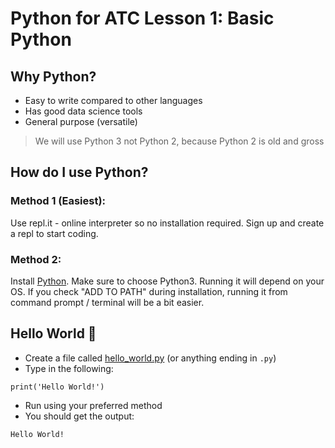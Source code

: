 # Python for ATC Lesson 1: Basic Python

## Why Python?

- Easy to write compared to other languages
- Has good data science tools
- General purpose (versatile)

> We will use Python 3 not Python 2, because Python 2 is old and gross

## How do I use Python?

### Method 1 (Easiest):

Use repl.it - online interpreter so no installation required. Sign up and create a repl to start coding.

### Method 2:
Install [Python](python.org/downloads). Make sure to choose Python3. Running it will depend on your OS. If you check "ADD TO PATH" during installation, running it from command prompt / terminal will be a bit easier.

## Hello World :wave:
- Create a file called [hello_world.py](hello_world.py) (or anything ending in `.py`)
- Type in the following:

```
print('Hello World!')
```
- Run using your preferred method
- You should get the output:
```
Hello World!
```
